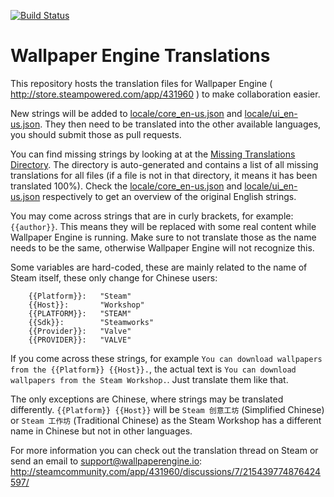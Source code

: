 [![Build Status](https://travis-ci.com/Wallpaper-Engine-Team/wallpaper-engine-translations.svg?branch=master)](https://travis-ci.com/Wallpaper-Engine-Team/wallpaper-engine-translations)

# Wallpaper Engine Translations

This repository hosts the translation files for Wallpaper Engine ( http://store.steampowered.com/app/431960 ) to make collaboration easier.

New strings will be added to [locale/core_en-us.json](https://github.com/Wallpaper-Engine-Team/wallpaper-engine-translations/blob/master/locale/core_en-us.json) and [locale/ui_en-us.json](https://github.com/Wallpaper-Engine-Team/wallpaper-engine-translations/blob/master/locale/ui_en-us.json). They then need to be translated into the other available languages, you should submit those as pull requests.

You can find missing strings by looking at at the [Missing Translations Directory](https://github.com/Wallpaper-Engine-Team/wallpaper-engine-translations/tree/master/missing_translations). The directory is auto-generated and contains a list of all missing translations for all files (if a file is not in that directory, it means it has been translated 100%). Check the [locale/core_en-us.json](https://github.com/Wallpaper-Engine-Team/wallpaper-engine-translations/blob/master/locale/core_en-us.json) and [locale/ui_en-us.json](https://github.com/Wallpaper-Engine-Team/wallpaper-engine-translations/blob/master/locale/ui_en-us.json) respectively to get an overview of the original English strings.

You may come across strings that are in curly brackets, for example: `{{author}}`. This means they will be replaced with some real content while Wallpaper Engine is running. Make sure to not translate those as the name needs to be the same, otherwise Wallpaper Engine will not recognize this.

Some variables are hard-coded, these are mainly related to the name of Steam itself, these only change for Chinese users:

```
	{{Platform}}:   "Steam"
	{{Host}}:       "Workshop"
	{{PLATFORM}}:   "STEAM"
	{{Sdk}}:        "Steamworks"
	{{Provider}}:   "Valve"
	{{PROVIDER}}:   "VALVE"
```

If you come across these strings, for example `You can download wallpapers from the {{Platform}} {{Host}}.`, the actual text is `You can download wallpapers from the Steam Workshop.`. Just translate them like that.

The only exceptions are Chinese, where strings may be translated differently. `{{Platform}} {{Host}}` will be `Steam 创意工坊` (Simplified Chinese) or `Steam 工作坊` (Traditional Chinese) as the Steam Workshop has a different name in Chinese but not in other languages.

For more information you can check out the translation thread on Steam or send an email to support@wallpaperengine.io: http://steamcommunity.com/app/431960/discussions/7/215439774876424597/


